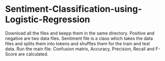 # Sentiment-Classification-using-Logistic-Regression
Download all the files and keepp them in the same directory.
Positive and negative are two data files.
Sentiment file is a class which takes the data files and splits them into tokens and shuffles them for the train and test data.
Run the main file. 
Confusion matrix, Accuracy, Precision, Recall and F-Score are calculated.
